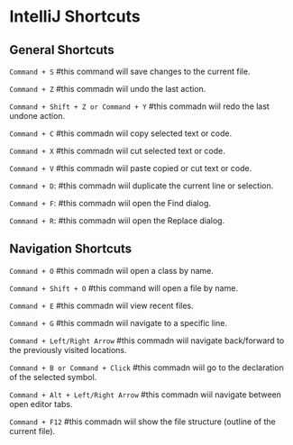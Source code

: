 # IntelliJ Shortcuts

## General Shortcuts

`Command + S`    #this command will save changes to the current file.

`Command + Z` #this commadn wiil undo the last action.

`Command + Shift + Z or Command + Y`  #this commadn wiil redo the last undone action.

`Command + C`  #this commadn wiil copy selected text or code.

`Command + X`    #this commadn wiil cut selected text or code.

`Command + V`    #this commadn wiil paste copied or cut text or code.

`Command + D`: #this commadn wiil duplicate the current line or selection.

`Command + F`: #this commadn wiil open the Find dialog.

`Command + R`: #this commadn wiil open the Replace dialog.


## Navigation Shortcuts

`Command + O`            #this commadn wiil open a class by name.

`Command + Shift + O`    #this command will open a file by name.

`Command + E`    #this commadn wiil view recent files.

`Command + G`     #this commadn wiil navigate to a specific line.

`Command + Left/Right Arrow`  #this commadn wiil navigate back/forward to the previously visited locations.

`Command + B or Command + Click`    #this commadn wiil go to the declaration of the selected symbol.

`Command + Alt + Left/Right Arrow`   #this commadn wiil navigate between open editor tabs.

`Command + F12`    #this commadn wiil show the file structure (outline of the current file).